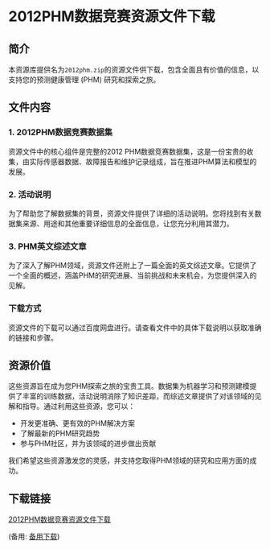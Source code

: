 # 2012PHM数据竞赛资源文件下载

## 简介

本资源库提供名为`2012phm.zip`的资源文件供下载，包含全面且有价值的信息，以支持您的预测健康管理 (PHM) 研究和探索之旅。

## 文件内容

### 1. 2012PHM数据竞赛数据集

资源文件中的核心组件是完整的2012 PHM数据竞赛数据集，这是一份宝贵的收集，由实际传感器数据、故障报告和维护记录组成，旨在推进PHM算法和模型的发展。

### 2. 活动说明

为了帮助您了解数据集的背景，资源文件提供了详细的活动说明。您将找到有关数据集来源、用途和其他重要详细信息的全面信息，让您充分利用其潜力。

### 3. PHM英文综述文章

为了深入了解PHM领域，资源文件还附上了一篇全面的英文综述文章。它提供了一个全面的概述，涵盖PHM的研究进展、当前挑战和未来机会，为您提供深入的见解。

### 下载方式

资源文件的下载可以通过百度网盘进行。请查看文件中的具体下载说明以获取准确的链接和步骤。

## 资源价值

这些资源旨在成为您PHM探索之旅的宝贵工具。数据集为机器学习和预测建模提供了丰富的训练数据，活动说明消除了知识差距，而综述文章提供了对该领域的见解和指导。通过利用这些资源，您可以：

* 开发更准确、更有效的PHM解决方案
* 了解最新的PHM研究趋势
* 参与PHM社区，并为该领域的进步做出贡献

我们希望这些资源激发您的灵感，并支持您取得PHM领域的研究和应用方面的成功。

## 下载链接
[2012PHM数据竞赛资源文件下载](https://pan.quark.cn/s/18eb5e8c8782) 

(备用: [备用下载](https://pan.baidu.com/s/11k1LqOlNBcXrQYT66LqYWw?pwd=1234))
